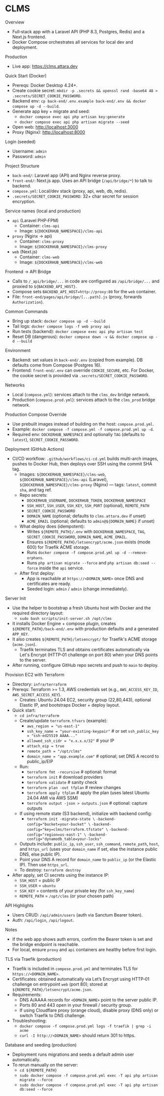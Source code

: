 # CLMS

Overview

- Full‑stack app with a Laravel API (PHP 8.3, Postgres, Redis) and a Next.js frontend.
- Docker Compose orchestrates all services for local dev and deployment.

Production

- Live app: https://clms.attara.dev

Quick Start (Docker)

- Prereqs: Docker Desktop 4.24+.
- Create cookie secret: `mkdir -p .secrets && openssl rand -base64 48 > .secrets/SECRET_COOKIE_PASSWORD`.
- Backend env: `cp back-end/.env.example back-end/.env && docker compose up -d --build`.
- Generate app key + migrate and seed:
  - `docker compose exec api php artisan key:generate`
  - `docker compose exec api php artisan migrate --seed`
- Open web: <http://localhost:3000>
- Proxy (Nginx): <http://localhost:8000>

Login (seeded)

- Username: `admin`
- Password: `admin`

Project Structure

- `back-end/`: Laravel app (API) and Nginx reverse proxy.
- `front-end/`: Next.js app. Uses an API bridge (`/api/bridge/*`) to talk to backend.
- `compose.yml`: Local/dev stack (proxy, api, web, db, redis).
- `.secrets/SECRET_COOKIE_PASSWORD`: 32+ char secret for session encryption.

Service names (local and production)

- `api` (Laravel PHP‑FPM)
  - Container: `clms-api`
  - Image: `${DOCKERHUB_NAMESPACE}/clms-api`
- `proxy` (Nginx → api)
  - Container: `clms-proxy`
  - Image: `${DOCKERHUB_NAMESPACE}/clms-proxy`
- `web` (Next.js)
  - Container: `clms-web`
  - Image: `${DOCKERHUB_NAMESPACE}/clms-web`

Frontend → API Bridge

- Calls to `/_api/bridge/...` in code are configured as `/api/bridge/...` and proxied to `${BACKEND_API_HOST}`.
- Compose sets `BACKEND_API_HOST=http://proxy:80` for the `web` container.
- File: `front-end/pages/api/bridge/[...path].js` (proxy, forwards `Authorization`).

Common Commands

- Bring up stack: `docker compose up -d --build`
- Tail logs: `docker compose logs -f web proxy api`
- Run tests (backend): `docker compose exec api php artisan test`
- Reset DB (dangerous): `docker compose down -v && docker compose up -d --build`

Environment

- Backend: set values in `back-end/.env` (copied from example). DB defaults come from Compose (Postgres 16).
- Frontend: `front-end/.env` can override `COOKIE_SECURE`, etc. For Docker, the cookie secret is provided via `.secrets/SECRET_COOKIE_PASSWORD`.

Networks

- Local (`compose.yml`): services attach to the `clms_dev` bridge network.
- Production (`compose.prod.yml`): services attach to the `clms_prod` bridge network.

Production Compose Override

- Use prebuilt images instead of building on the host: `compose.prod.yml`.
- Example: `docker compose -f compose.yml -f compose.prod.yml up -d`.
- Required env: `DOCKERHUB_NAMESPACE` and optionally `TAG` (defaults to `latest`), `SECRET_COOKIE_PASSWORD`.

Deployment (GitHub Actions)

- CI/CD workflow: `.github/workflows/ci-cd.yml` builds multi-arch images, pushes to Docker Hub, then deploys over SSH using the commit SHA tag.
  - Images: `${DOCKERHUB_NAMESPACE}/clms-web`, `${DOCKERHUB_NAMESPACE}/clms-api` (Laravel), `${DOCKERHUB_NAMESPACE}/clms-proxy` (Nginx) — tags: `latest`, commit `sha`, and tag ref.
  - Repo secrets:
    - `DOCKERHUB_USERNAME`, `DOCKERHUB_TOKEN`, `DOCKERHUB_NAMESPACE`
    - `SSH_HOST`, `SSH_USER`, `SSH_KEY`, `SSH_PORT` (optional), `REMOTE_PATH`
    - `SECRET_COOKIE_PASSWORD`
    - `DOMAIN_NAME` (optional; defaults to `clms.attara.dev` if unset)
    - `ACME_EMAIL` (optional; defaults to `admin@${DOMAIN_NAME}` if unset)
  - What deploy does (idempotent):
    - Writes `${REMOTE_PATH}/.env` with `DOCKERHUB_NAMESPACE`, `TAG`, `SECRET_COOKIE_PASSWORD`, `DOMAIN_NAME`, `ACME_EMAIL`.
    - Ensures `${REMOTE_PATH}/letsencrypt/acme.json` exists (mode 600) for Traefik ACME storage.
    - Runs `docker compose -f compose.prod.yml up -d --remove-orphans`.
    - Runs `php artisan migrate --force` and `php artisan db:seed --force` inside the `api` service.
  - After first deploy:
    - App is reachable at `https://<DOMAIN_NAME>` once DNS and certificates are ready.
    - Seeded login: `admin` / `admin` (change immediately).

Server Init

- Use the helper to bootstrap a fresh Ubuntu host with Docker and the required directory layout:
  - `sudo bash scripts/init-server.sh /opt/clms`
- It installs Docker Engine + compose plugin, creates `${REMOTE_PATH}/back-end/.env` with production defaults and a generated `APP_KEY`.
- It also creates `${REMOTE_PATH}/letsencrypt/` for Traefik's ACME storage (`acme.json`).
  - Traefik terminates TLS and obtains certificates automatically via Let's Encrypt (HTTP‑01 challenge on port 80) when your DNS points to the server.
- After running, configure GitHub repo secrets and push to `main` to deploy.

Provision EC2 with Terraform

- Directory: `infra/terraform`
- Prereqs: Terraform >= 1.3, AWS credentials set (e.g., `AWS_ACCESS_KEY_ID`, `AWS_SECRET_ACCESS_KEY`).
  - Creates: Ubuntu 24.04 EC2, security group (22,80,443), optional Elastic IP, and bootstraps Docker + deploy layout.
- Quick start:
  - `cd infra/terraform`
  - Create/update `terraform.tfvars` (example):
    - `aws_region = "us-east-1"`
    - `ssh_key_name = "your-existing-keypair"`  # or set `ssh_public_key = "ssh-ed25519 AAAA..."`
    - `allowed_ssh_cidr = "x.x.x.x/32"`         # your IP
    - `attach_eip = true`
    - `remote_path = "/opt/clms"`
    - `domain_name = "app.example.com"`         # optional; set DNS A record to public_ip/EIP
  - Run:
    - `terraform fmt -recursive`         # optional: format
    - `terraform init`                   # download providers
    - `terraform validate`               # sanity check
    - `terraform plan -out tfplan`       # review changes
    - `terraform apply tfplan`           # apply the plan (uses latest Ubuntu 24.04 AMI via AWS SSM)
    - `terraform output -json > outputs.json`  # optional: capture outputs
  - If using remote state (S3 backend), initialize with backend config:
    - `terraform init -migrate-state \`
      `-backend-config="bucket=your-bucket" \`
      `-backend-config="key=clms/terraform.tfstate" \`
      `-backend-config="region=us-east-1" \`
      `-backend-config="dynamodb_table=your-locks"`
  - Outputs include: `public_ip`, `ssh_user`, `ssh_command`, `remote_path`, `host`, and `https_url` (uses your `domain_name` if set, else the instance public DNS, else public IP).
  - Point your DNS A record for `domain_name` to `public_ip` (or the Elastic IP). Then use `https_url`.
  - To destroy: `terraform destroy`
- After apply, set CI secrets using the instance IP:
  - `SSH_HOST` = public IP
  - `SSH_USER` = `ubuntu`
  - `SSH_KEY` = contents of your private key (for `ssh_key_name`)
  - `REMOTE_PATH` = `/opt/clms` (or your chosen path)

API Highlights

- Users CRUD: `/api/admin/users` (auth via Sanctum Bearer token).
- Auth: `/api/login`, `/api/logout`.

Notes

- If the web app shows auth errors, confirm the Bearer token is set and the bridge endpoint is reachable.
- For local, ensure `proxy` and `api` containers are healthy before first login.

TLS via Traefik (production)

- Traefik is included in `compose.prod.yml` and terminates TLS for `https://<DOMAIN_NAME>`.
- Certificates: obtained automatically via Let’s Encrypt using HTTP‑01 challenge on entrypoint `web` (port 80); stored at `${REMOTE_PATH}/letsencrypt/acme.json`.
- Requirements:
  - DNS A/AAAA records for `<DOMAIN_NAME>` point to the server public IP.
  - Ports 80 and 443 open in your firewall / security group.
  - If using Cloudflare proxy (orange cloud), disable proxy (DNS only) or switch Traefik to DNS challenge.
- Troubleshooting:
  - `docker compose -f compose.prod.yml logs -f traefik | grep -i acme`
  - `curl -I http://<DOMAIN_NAME>` should return 301 to https.

Database and seeding (production)

- Deployment runs migrations and seeds a default admin user automatically.
- To rerun manually on the server:
  - `cd ${REMOTE_PATH}`
  - `sudo docker compose -f compose.prod.yml exec -T api php artisan migrate --force`
  - `sudo docker compose -f compose.prod.yml exec -T api php artisan db:seed --force`
